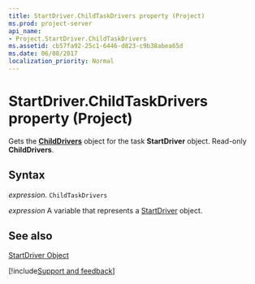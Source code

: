 ```yaml
---
title: StartDriver.ChildTaskDrivers property (Project)
ms.prod: project-server
api_name:
- Project.StartDriver.ChildTaskDrivers
ms.assetid: cb57fa92-25c1-6446-d823-c9b38abea65d
ms.date: 06/08/2017
localization_priority: Normal
---
```



# StartDriver.ChildTaskDrivers property (Project)

Gets the  **[ChildDrivers](Project.childdrivers.md)** object for the task **StartDriver** object. Read-only **ChildDrivers**.


## Syntax

_expression_. `ChildTaskDrivers`

_expression_ A variable that represents a [StartDriver](./Project.StartDriver.md) object.


## See also


[StartDriver Object](Project.StartDriver.md)

[!include[Support and feedback](~/includes/feedback-boilerplate.md)]